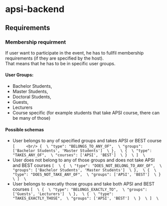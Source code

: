 # apsi-backend

## Requirements

### Membership requirment
If user want to participate in the event, he has to fullfil membership requirements (if they are specified by the host).  
That means that he has to be in specific user groups.

#### User Groups:
* Bachelor Students,
* Master Students,
* Doctoral Students,
* Guests,
* Lecturers
* Course specific (for example students that take APSI course, there can be many of those)


#### Possible schemas
* User belongs to any of specified groups and takes APSI or BEST course
``
[     <br/>
  {  \
    "type": "BELONGS_TO_ANY_OF",  \
    "groups": ['Bachelor Students', 'Master Students']  \
  },  \
  {  \
    "type": "TAKES_ANY_OF",  \
    "courses": ['APSI', 'BEST']  \
  }  \
]  \
``
* User does not belong to any of those groups and does not take APSI and BEST courses
``
[  \
  {  \
    "type": "DOES_NOT_BELONG_TO_ANY_OF",  \
    "groups": ['Bachelor Students', 'Master Students']  \
  },  \
  {  \
    "type": "DOES_NOT_TAKE_ANY_OF",  \
    "groups": ['APSI', 'BEST']  \
  }  \
]  \
``
* User belongs to execatly those groups and take both APSI and BEST courses
``
[  \
  {  \
    "type": "BELONGS_EXACTLY_TO",  \
    "groups": ['Guests', 'Lecturers']  \
  },  \
  {  \
    "type": "TAKES_EXACTLY_THOSE",  \
    "groups": ['APSI', 'BEST']  \
  }  \
]  \
``
